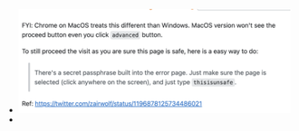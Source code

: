 - ![Screenshot 2022-06-28 at 7.43.53 AM.png](../assets/Screenshot_2022-06-28_at_7.43.53_AM_1657094422294_0.png)
-